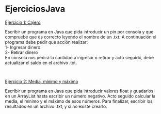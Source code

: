 # EjerciciosJava

<ins>Ejercicio 1: Cajero</ins>

Escribir un programa en Java que pida introducir un pin por consola y que compruebe que es correcto leyendo el nombre de un .txt.
A continuación el programa debe pedir qué acción realizar:
<br>
1- Ingresar dinero
<br>
2- Retirar dinero
<br>
En consola nos pedirá la cantidad a ingresar o retirar y acto seguido, debe actualizar el saldo en el archivo .txt.

<br>

<ins>Ejercicio 2: Media, mínimo y máximo</ins>

Escribir un programa en Java que pida introducir valores float y guadarlos en un ArrayList hasta escribir un número negativo.
Acto seguido calcular la media, el mínimo y el máximo de esos números. Para finalizar, escribir los resultados en un archivo .txt,
y si no existe crearlo.
